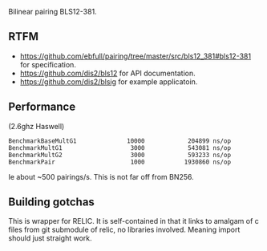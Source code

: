 Bilinear pairing BLS12-381. 

## RTFM

* https://github.com/ebfull/pairing/tree/master/src/bls12_381#bls12-381 for specification.
* https://github.com/dis2/bls12 for API documentation.
* https://github.com/dis2/blsig for example applicatoin.

## Performance

(2.6ghz Haswell)

```
BenchmarkBaseMultG1              10000            204899 ns/op
BenchmarkMultG1                   3000            543081 ns/op
BenchmarkMultG2                   3000            593233 ns/op
BenchmarkPair                     1000           1930860 ns/op
```

Ie about ~500 pairings/s. This is not far off from BN256.

## Building gotchas

This is wrapper for RELIC. It is self-contained in that it links to amalgam
of c files from git submodule of relic, no libraries involved. Meaning import
should just straight work.

